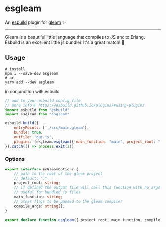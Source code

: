 # esgleam

An [esbuild](https://esbuild.github.io/) plugin for [gleam](gleam.run/) ✨

---
Gleam is a beautiful little language that compiles to JS and to Erlang. Esbuild is an excellent little js bundler. It's a great match! 🌸

## Usage

```shell
# install
npm i --save-dev esgleam
# or
yarn add --dev esgleam 
```

in conjunction with esbuild

```javascript
// add to your esbuild config file
// more info @ https://esbuild.github.io/plugins/#using-plugins
import esbuild from "esbuild"
import esgleam from "esgleam"

esbuild.build({
    entryPoints: ['./src/main.gleam'],
    bundle: true,
    outfile: 'out.js',
    plugins: [esgleam.esgleam({ main_function: "main", project_root: "." })],
}).catch(() => process.exit(1))
```

### Options

```typescript
export interface EsGleamOptions {
    // path to the root of the gleam project
    // default: "."
    project_root: string;
    // if defined the output file will call this function with no args
    // useful for bundled js files
    main_function: string;
    // other flags to be passed to the gleam compiler
    compile_args: string[];
}

export declare function esgleam({ project_root, main_function, compile_args }: EsGleamOptions): Plugin;
```
